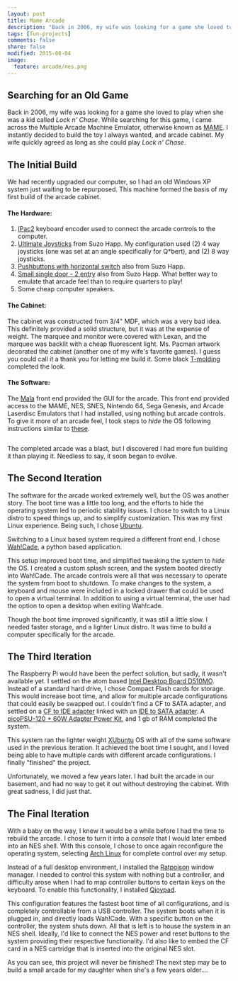 ```yaml
---
layout: post
title: Mame Arcade
description: "Back in 2006, my wife was looking for a game she loved to play when she was a kid called Lock n' Chase. While searching for this game, I came across the Multiple Arcade Machine Emulator, otherwise known as MAME. I instantly decided to build the toy I always wanted, and arcade cabinet. My wife quickly agreed as long as she could play Lock n' Chase."
tags: [fun-projects]
comments: false
share: false
modified: 2015-08-04
image:
  feature: arcade/nes.png
---
```


## Searching for an Old Game

Back in 2006, my wife was looking for a game she loved to play when she was a kid called _Lock n' Chase_. While searching for this game, I came across the Multiple Arcade Machine Emulator, otherwise known as [MAME](http://mamedev.org). I instantly decided to build the toy I always wanted, and arcade cabinet. My wife quickly agreed as long as she could play _Lock n' Chase_.

## The Initial Build

We had recently upgraded our computer, so I had an old Windows XP system just waiting to be repurposed. This machine formed the basis of my first build of the arcade cabinet.

#### The Hardware:

1. [IPac2](http://ultimarc.com/ipac1.html) keyboard encoder used to connect the arcade controls to the computer.
2. [Ultimate Joysticks](http://na.suzohapp.com/amusement_products/joysticks/) from Suzo Happ. My configuration used (2) 4 way joysticks (one was set at an angle specifically for Q*bert), and (2) 8 way joysticks.
3. [Pushbuttons with horizontal switch](http://na.suzohapp.com/amusement_products/pushbuttons/) also from Suzo Happ.
4. [Small single door - 2 entry](http://na.suzohapp.com/amusement_products/coin_doors/40-0055-00) also from Suzo Happ. What better way to emulate that arcade feel than to require quarters to play!
5. Some cheap computer speakers.

#### The Cabinet:

The cabinet was constructed from 3/4" MDF, which was a very bad idea. This definitely provided a solid structure, but it was at the expense of weight. The marquee and monitor were covered with Lexan, and the marquee was backlit with a cheap fluorescent light. Ms. Pacman artwork decorated the cabinet (another one of my wife's favorite games). I guess you could call it a thank you for letting me build it. Some black [T-molding](http://www.t-molding.com/3-4in-black-t-molding.html) completed the look.

#### The Software:

The [Mala](http://www.malafe.net) front end provided the GUI for the arcade. This front end provided access to the MAME, NES, SNES, Nintendo 64, Sega Genesis, and Arcade Laserdisc Emulators that I had installed, using nothing but arcade controls. To give it more of an arcade feel, I took steps to _hide_ the OS following instructions similar to [these](http://wiki.arcadecontrols.com/wiki/Hiding_Windows).

<figure style="text-align: center">
    <img src="{{ site.url }}/images/arcade/arcade-cabinet.jpg" alt="">
</figure>

The completed arcade was a blast, but I discovered I had more fun building it than playing it. Needless to say, it soon began to evolve.

## The Second Iteration

The software for the arcade worked extremely well, but the OS was another story. The boot time was a little too long, and the efforts to hide the operating system led to periodic stability issues. I chose to switch to a Linux distro to speed things up, and to simplify customization. This was my first Linux experience. Being such, I chose [Ubuntu](http://www.ubuntu.com).

Switching to a Linux based system required a different front end. I chose [Wah!Cade](http://www.anti-particle.com/wahcade.shtml), a python based application.

This setup improved boot time, and simplified tweaking the system to _hide_ the OS. I created a custom splash screen, and the system booted directly into Wah!Cade. The arcade controls were all that was necessary to operate the system from boot to shutdown. To make changes to the system, a keyboard and mouse were included in a locked drawer that could be used to open a virtual terminal. In addition to using a virtual terminal, the user had the option to open a desktop when exiting Wah!cade.

Though the boot time improved significantly, it was still a little slow. I needed faster storage, and a lighter Linux distro. It was time to build a computer specifically for the arcade.

## The Third Iteration

The Raspberry Pi would have been the perfect solution, but sadly, it wasn't available yet. I settled on the atom based [Intel Desktop Board D510MO](http://www.intel.com/content/www/us/en/motherboards/desktop-motherboards/desktop-board-di510mo.html). Instead of a standard hard drive, I chose Compact Flash cards for storage. This would increase boot time, and allow for multiple arcade configurations that could easily be swapped out. I couldn't find a CF to SATA adapter, and settled on a [CF to IDE adapter](http://www.amazon.com/Syba-SD-CF-IDE--Connects-3-5-Inch-Interface/dp/B000TMDE6G/ref=sr_1_2?ie=UTF8&qid=1438635202&sr=8-2&keywords=CF+ide) linked with an [IDE to SATA adapter](http://www.amazon.com/HDE®-SATA-Drive-Interface-Adapter/dp/B0096BEJDI/ref=sr_1_1?ie=UTF8&qid=1438635270&sr=8-1&keywords=IDE+to+SATA). A [picoPSU-120 + 60W Adapter Power Kit](http://www.mini-box.com/picoPSU-120-power-kit), and 1 gb of RAM completed the system.

This system ran the lighter weight [XUbuntu](http://xubuntu.org) OS with all of the same software used in the previous iteration. It achieved the boot time I sought, and I loved being able to have multiple cards with different arcade configurations. I finally "finished" the project.

Unfortunately, we moved a few years later. I had built the arcade in our basement, and had no way to get it out without destroying the cabinet. With great sadness, I did just that.

## The Final Iteration

With a baby on the way, I knew it would be a while before I had the time to rebuild the arcade. I chose to turn it into a _console_ that I would later embed into an NES shell. With this console, I chose to once again reconfigure the operating system, selecting [Arch Linux](https://www.archlinux.org) for complete control over my setup.

Instead of a full desktop environment, I installed the [Ratpoison](http://www.nongnu.org/ratpoison/) window manager. I needed to control this system with nothing but a controller, and difficulty arose when I had to map controller buttons to certain keys on the keyboard. To enable this functionality, I installed [Qjoypad](http://qjoypad.sourceforge.net).

This configuration features the fastest boot time of all configurations, and is completely controllable from a USB controller. The system boots when it is plugged in, and directly loads Wah!Cade. With a specific button on the controller, the system shuts down. All that is left is to house the system in an NES shell. Ideally, I'd like to connect the NES power and reset buttons to the system providing their respective functionality. I'd also like to embed the CF card in a NES cartridge that is inserted into the original NES slot.

As you can see, this project will never be finished! The next step may be to build a small arcade for my daughter when she's a few years older....
